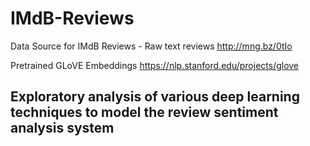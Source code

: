 # IMdB-Reviews

Data Source for IMdB Reviews  - Raw text reviews
http://mng.bz/0tIo

Pretrained GLoVE Embeddings
https://nlp.stanford.edu/projects/glove

## Exploratory analysis of various deep learning techniques to model the review sentiment analysis system
